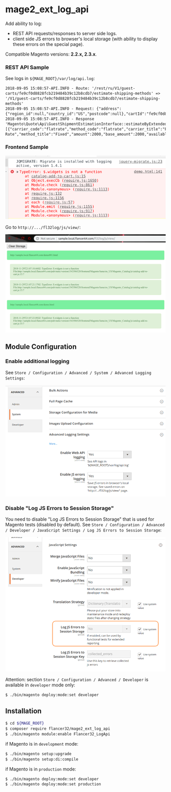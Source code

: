 # mage2_ext_log_api

Add ability to log:

* REST API requests/responses to server side logs.
* client side JS errors to browser's local storage (with ability to display these errors on the special page).

Compatible Magento versions: **2.2.x, 2.3.x**.


### REST API Sample

See logs in `${MAGE_ROOT}/var/log/api.log`:

```log
2018-09-05 15:08:57-API.INFO - Route: '/rest/ru/V1/guest-carts/fe9cf0d8828fcb219484b39c12b8cdb7/estimate-shipping-methods' => '/V1/guest-carts/fe9cf0d8828fcb219484b39c12b8cdb7/estimate-shipping-methods'
2018-09-05 15:08:57-API.INFO - Request: {"address":{"region_id":null,"country_id":"US","postcode":null},"cartId":"fe9cf0d8828fcb219484b39c12b8cdb7"}
2018-09-05 15:08:57-API.INFO - Response 'Magento\Quote\Api\GuestShipmentEstimationInterface::estimateByExtendedAddress()': [{"carrier_code":"flatrate","method_code":"flatrate","carrier_title":"Flat Rate","method_title":"Fixed","amount":2000,"base_amount":2000,"available":true,"error_message":"","price_excl_tax":2000,"price_incl_tax":2000}]
```


### Frontend Sample

![front js view](./etc/docs/img/front_js_error.png)

Go to `http://.../fl32log/js/view/`:

![front js view](./etc/docs/img/front_js_view.png)



## Module Configuration


### Enable additional logging

See `Store / Configuration / Advanced / System / Advanced Logging Settings`:

![store config](./etc/docs/img/store_config.png)


### Disable "Log JS Errors to Session Storage"

You need to disable "Log JS Errors to Session Storage" that is used for Magento tests (disabled by default).
See `Store / Configuration / Advanced / Developer / JavaScript Settings / Log JS Errors to Session Storage`:

![store config disable](./etc/docs/img/store_config_disable.png)

Attention: section `Store / Configuration / Advanced / Developer` is available in `developer` mode only:

```bash
$ ./bin/magento deploy:mode:set developer
```



## Installation

```bash
$ cd ${MAGE_ROOT}
$ composer require flancer32/mage2_ext_log_api
$ ./bin/magento module:enable Flancer32_LogApi
```

if Magento is in `development` mode:
```bash
$ ./bin/magento setup:upgrade
$ ./bin/magento setup:di:compile
```

if Magento is in `production` mode:
```bash
$ ./bin/magento deploy:mode:set developer
$ ./bin/magento deploy:mode:set production
```